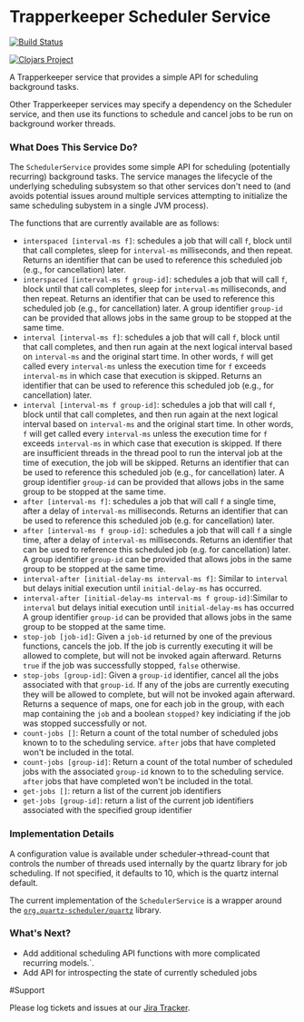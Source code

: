 # Trapperkeeper Scheduler Service

[![Build Status](https://travis-ci.org/puppetlabs/trapperkeeper-scheduler.svg)](https://travis-ci.org/puppetlabs/trapperkeeper-scheduler)

[![Clojars Project](http://clojars.org/puppetlabs/trapperkeeper-scheduler/latest-version.svg)](http://clojars.org/puppetlabs/trapperkeeper-scheduler)

A Trapperkeeper service that provides a simple API for scheduling background tasks.

Other Trapperkeeper services may specify a dependency on the Scheduler service,
and then use its functions to schedule and cancel jobs to be run on background
worker threads.

### What Does This Service Do?

The `SchedulerService` provides some simple API for scheduling (potentially
recurring) background tasks.  The service manages the lifecycle of the underlying
scheduling subsystem so that other services don't need to (and avoids potential issues
around multiple services attempting to initialize the same scheduling subystem
in a single JVM process).

The functions that are currently available are as follows:

* `interspaced [interval-ms f]`: schedules a job that will call `f`, block until
  that call completes, sleep for `interval-ms` milliseconds, and then repeat.
  Returns an identifier that can be used to reference this scheduled job (e.g.,
  for cancellation) later.
* `interspaced [interval-ms f group-id]`: schedules a job that will call `f`, block until
  that call completes, sleep for `interval-ms` milliseconds, and then repeat.
  Returns an identifier that can be used to reference this scheduled job (e.g.,
  for cancellation) later. A group identifier `group-id` can be provided that
  allows jobs in the same group to be stopped at the same time.
* `interval [interval-ms f]`: schedules a job that will call `f`, block until
  that call completes, and then run again at the next logical interval based on
  `interval-ms` and the original start time.  In other words, `f` will get called every
  `interval-ms` unless the execution time for `f` exceeds `interval-ms` in which case
  that execution is skipped.
  Returns an identifier that can be used to reference this scheduled job (e.g.,
  for cancellation) later.
* `interval [interval-ms f group-id]`: schedules a job that will call `f`, block until
  that call completes, and then run again at the next logical interval based on
  `interval-ms` and the original start time.  In other words, `f` will get called every
  `interval-ms` unless the execution time for `f` exceeds `interval-ms` in which case
  that execution is skipped. If there are insufficient threads in the thread pool to
  run the interval job at the time of execution, the job will be skipped. Returns an
  identifier that can be used to reference this scheduled job (e.g.,
  for cancellation) later. A group identifier `group-id` can be provided that
  allows jobs in the same group to be stopped at the same time.
* `after [interval-ms f]`: schedules a job that will call `f` a single time, after
  a delay of `interval-ms` milliseconds.  Returns an identifier that can be used
  to reference this scheduled job (e.g. for cancellation) later.
* `after [interval-ms f group-id]`: schedules a job that will call `f` a single time, after
  a delay of `interval-ms` milliseconds.  Returns an identifier that can be used
  to reference this scheduled job (e.g. for cancellation) later. A group identifier
  `group-id` can be provided that allows jobs in the same group to be stopped
  at the same time.
* `interval-after [initial-delay-ms interval-ms f]`: Similar to `interval` but delays
  initial execution until `initial-delay-ms` has occurred.
* `interval-after [initial-delay-ms interval-ms f group-id]`:Similar to `interval` but delays
  initial execution until `initial-delay-ms` has occurred A group identifier `group-id` can be provided that
  allows jobs in the same group to be stopped at the same time.
* `stop-job [job-id]`: Given a `job-id` returned by one of the previous functions,
  cancels the job.  If the job is currently executing it will be allowed to complete,
  but will not be invoked again afterward.  Returns `true` if the job was successfully
  stopped, `false` otherwise.
* `stop-jobs [group-id]`: Given a `group-id` identifier, cancel all the jobs
  associated with that `group-id`.  If any of the jobs are currently executing they
  will be allowed to complete, but will not be invoked again afterward.  Returns a
  sequence of maps, one for each job in the group, with each map containing the
  `job` and a boolean `stopped?` key indiciating if the job was stopped successfully
  or not.
* `count-jobs []`: Return a count of the total number of scheduled jobs known to
  to the scheduling service.  `after` jobs that have completed won't be included
  in the total.
* `count-jobs [group-id]`: Return a count of the total number of scheduled jobs
  with the associated `group-id` known to to the scheduling service.
  `after` jobs that have completed won't be included in the total.
* `get-jobs []`: return a list of the current job identifiers
* `get-jobs [group-id]`: return a list of the current job identifiers associated
  with the specified group identifier

### Implementation Details

A configuration value is available under scheduler->thread-count that controls
the number of threads used internally by the quartz library for job scheduling.
If not specified, it defaults to 10, which is the quartz internal default.

The current implementation of the `SchedulerService` is a wrapper around
the [`org.quartz-scheduler/quartz`](http://www.quartz-scheduler.org/) library.

### What's Next?

* Add additional scheduling API functions with more complicated recurring models.`.
* Add API for introspecting the state of currently scheduled jobs

#Support

Please log tickets and issues at our [Jira Tracker](https://tickets.puppetlabs.com/issues/?jql=project%20%3D%20Trapperkeeper).

